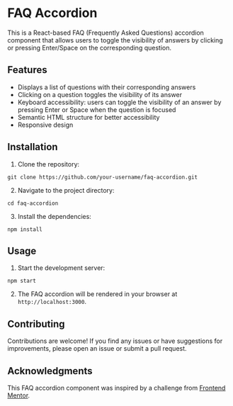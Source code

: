# FAQ Accordion

This is a React-based FAQ (Frequently Asked Questions) accordion component that allows users to toggle the visibility of answers by clicking or pressing Enter/Space on the corresponding question.

## Features

- Displays a list of questions with their corresponding answers
- Clicking on a question toggles the visibility of its answer
- Keyboard accessibility: users can toggle the visibility of an answer by pressing Enter or Space when the question is focused
- Semantic HTML structure for better accessibility
- Responsive design

## Installation

1. Clone the repository:

```
git clone https://github.com/your-username/faq-accordion.git
```

2. Navigate to the project directory:

```
cd faq-accordion
```

3. Install the dependencies:

```
npm install
```

## Usage

1. Start the development server:

```
npm start
```

2. The FAQ accordion will be rendered in your browser at `http://localhost:3000`.

## Contributing

Contributions are welcome! If you find any issues or have suggestions for improvements, please open an issue or submit a pull request.

## Acknowledgments

This FAQ accordion component was inspired by a challenge from [Frontend Mentor](https://www.frontendmentor.io/).

